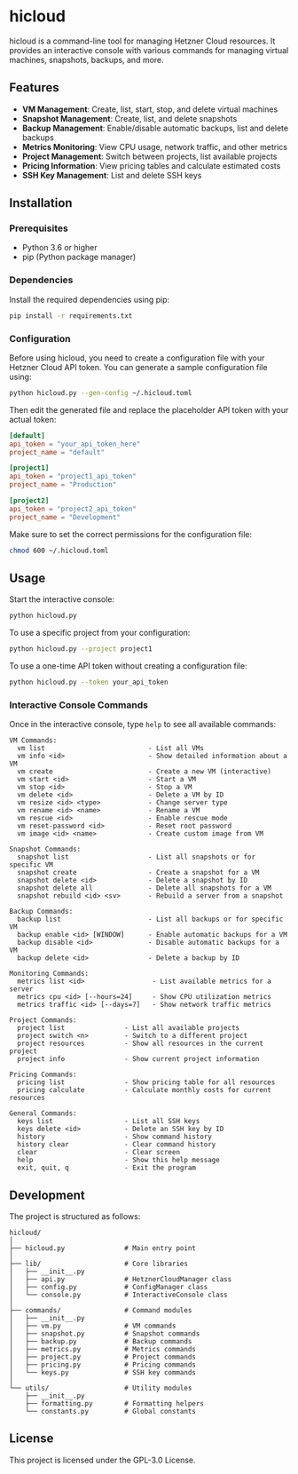 # hicloud

hicloud is a command-line tool for managing Hetzner Cloud resources. It provides an interactive console with various commands for managing virtual machines, snapshots, backups, and more.

## Features

- **VM Management**: Create, list, start, stop, and delete virtual machines
- **Snapshot Management**: Create, list, and delete snapshots
- **Backup Management**: Enable/disable automatic backups, list and delete backups
- **Metrics Monitoring**: View CPU usage, network traffic, and other metrics
- **Project Management**: Switch between projects, list available projects
- **Pricing Information**: View pricing tables and calculate estimated costs
- **SSH Key Management**: List and delete SSH keys

## Installation

### Prerequisites

- Python 3.6 or higher
- pip (Python package manager)

### Dependencies

Install the required dependencies using pip:

```bash
pip install -r requirements.txt
```

### Configuration

Before using hicloud, you need to create a configuration file with your Hetzner Cloud API token. You can generate a sample configuration file using:

```bash
python hicloud.py --gen-config ~/.hicloud.toml
```

Then edit the generated file and replace the placeholder API token with your actual token:

```toml
[default]
api_token = "your_api_token_here"
project_name = "default"

[project1]
api_token = "project1_api_token"
project_name = "Production"

[project2]
api_token = "project2_api_token"
project_name = "Development"
```

Make sure to set the correct permissions for the configuration file:

```bash
chmod 600 ~/.hicloud.toml
```

## Usage

Start the interactive console:

```bash
python hicloud.py
```

To use a specific project from your configuration:

```bash
python hicloud.py --project project1
```

To use a one-time API token without creating a configuration file:

```bash
python hicloud.py --token your_api_token
```

### Interactive Console Commands

Once in the interactive console, type `help` to see all available commands:

```
VM Commands:
  vm list                          - List all VMs
  vm info <id>                     - Show detailed information about a VM
  vm create                        - Create a new VM (interactive)
  vm start <id>                    - Start a VM
  vm stop <id>                     - Stop a VM
  vm delete <id>                   - Delete a VM by ID
  vm resize <id> <type>            - Change server type
  vm rename <id> <name>            - Rename a VM
  vm rescue <id>                   - Enable rescue mode
  vm reset-password <id>           - Reset root password
  vm image <id> <name>             - Create custom image from VM
  
Snapshot Commands:
  snapshot list                    - List all snapshots or for specific VM
  snapshot create                  - Create a snapshot for a VM
  snapshot delete <id>             - Delete a snapshot by ID
  snapshot delete all              - Delete all snapshots for a VM
  snapshot rebuild <id> <sv>       - Rebuild a server from a snapshot
  
Backup Commands:
  backup list                      - List all backups or for specific VM
  backup enable <id> [WINDOW]      - Enable automatic backups for a VM
  backup disable <id>              - Disable automatic backups for a VM
  backup delete <id>               - Delete a backup by ID
  
Monitoring Commands:  
  metrics list <id>                 - List available metrics for a server
  metrics cpu <id> [--hours=24]     - Show CPU utilization metrics
  metrics traffic <id> [--days=7]   - Show network traffic metrics
  
Project Commands:
  project list               - List all available projects
  project switch <n>         - Switch to a different project
  project resources          - Show all resources in the current project
  project info               - Show current project information
  
Pricing Commands:
  pricing list               - Show pricing table for all resources
  pricing calculate          - Calculate monthly costs for current resources
  
General Commands:
  keys list                  - List all SSH keys
  keys delete <id>           - Delete an SSH key by ID
  history                    - Show command history
  history clear              - Clear command history
  clear                      - Clear screen
  help                       - Show this help message
  exit, quit, q              - Exit the program
```

## Development

The project is structured as follows:

```
hicloud/
│
├── hicloud.py               # Main entry point
│
├── lib/                     # Core libraries
│   ├── __init__.py
│   ├── api.py               # HetznerCloudManager class
│   ├── config.py            # ConfigManager class
│   └── console.py           # InteractiveConsole class
│
├── commands/                # Command modules
│   ├── __init__.py
│   ├── vm.py                # VM commands
│   ├── snapshot.py          # Snapshot commands
│   ├── backup.py            # Backup commands
│   ├── metrics.py           # Metrics commands
│   ├── project.py           # Project commands
│   ├── pricing.py           # Pricing commands
│   └── keys.py              # SSH key commands
│
└── utils/                   # Utility modules
    ├── __init__.py
    ├── formatting.py        # Formatting helpers
    └── constants.py         # Global constants
```

## License

This project is licensed under the GPL-3.0 License.
